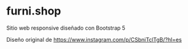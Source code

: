 # furni.shop
Sitio web responsive diseñado con Bootstrap 5

Diseño original de https://www.instagram.com/p/CSbniTclTgB/?hl=es

